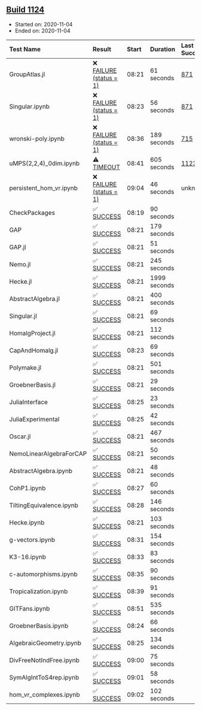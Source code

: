 ## [Build 1124](https://oscarci.mathematik.uni-kl.de/job/oscar-stable/1124/)

* Started on: 2020-11-04
* Ended on: 2020-11-04

| Test Name    | Result | Start | Duration | Last Success | First Failure |
|:-------------|:-------|:------|:---------|:-------------|:--------------|
| GroupAtlas.jl | ❌ [FAILURE (status = 1)](https://oscarci.mathematik.uni-kl.de/job/oscar-stable/1124/artifact/logs/build-1124/GroupAtlas.jl.log) | 08:21 | 61 seconds | [871](https://oscarci.mathematik.uni-kl.de/job/oscar-stable/871/) | [872](https://oscarci.mathematik.uni-kl.de/job/oscar-stable/872/) |
| Singular.ipynb | ❌ [FAILURE (status = 1)](https://oscarci.mathematik.uni-kl.de/job/oscar-stable/1124/artifact/logs/build-1124/Singular.ipynb.log) | 08:23 | 56 seconds | [871](https://oscarci.mathematik.uni-kl.de/job/oscar-stable/871/) | [872](https://oscarci.mathematik.uni-kl.de/job/oscar-stable/872/) |
| wronski-poly.ipynb | ❌ [FAILURE (status = 1)](https://oscarci.mathematik.uni-kl.de/job/oscar-stable/1124/artifact/logs/build-1124/wronski-poly.ipynb.log) | 08:36 | 189 seconds | [715](https://oscarci.mathematik.uni-kl.de/job/oscar-stable/715/) | [716](https://oscarci.mathematik.uni-kl.de/job/oscar-stable/716/) |
| uMPS(2,2,4)_0dim.ipynb | ⚠ [TIMEOUT](https://oscarci.mathematik.uni-kl.de/job/oscar-stable/1124/artifact/logs/build-1124/uMPS-2-2-4-_0dim.ipynb.log) | 08:41 | 605 seconds | [1123](https://oscarci.mathematik.uni-kl.de/job/oscar-stable/1123/) | [1124](https://oscarci.mathematik.uni-kl.de/job/oscar-stable/1124/) |
| persistent_hom_vr.ipynb | ❌ [FAILURE (status = 1)](https://oscarci.mathematik.uni-kl.de/job/oscar-stable/1124/artifact/logs/build-1124/persistent_hom_vr.ipynb.log) | 09:04 | 46 seconds | unknown | unknown |
| CheckPackages | ✅ [SUCCESS](https://oscarci.mathematik.uni-kl.de/job/oscar-stable/1124/artifact/logs/build-1124/CheckPackages.log) | 08:19 | 90 seconds |  |  |
| GAP | ✅ [SUCCESS](https://oscarci.mathematik.uni-kl.de/job/oscar-stable/1124/artifact/logs/build-1124/GAP.log) | 08:21 | 179 seconds |  |  |
| GAP.jl | ✅ [SUCCESS](https://oscarci.mathematik.uni-kl.de/job/oscar-stable/1124/artifact/logs/build-1124/GAP.jl.log) | 08:21 | 51 seconds |  |  |
| Nemo.jl | ✅ [SUCCESS](https://oscarci.mathematik.uni-kl.de/job/oscar-stable/1124/artifact/logs/build-1124/Nemo.jl.log) | 08:21 | 245 seconds |  |  |
| Hecke.jl | ✅ [SUCCESS](https://oscarci.mathematik.uni-kl.de/job/oscar-stable/1124/artifact/logs/build-1124/Hecke.jl.log) | 08:21 | 1999 seconds |  |  |
| AbstractAlgebra.jl | ✅ [SUCCESS](https://oscarci.mathematik.uni-kl.de/job/oscar-stable/1124/artifact/logs/build-1124/AbstractAlgebra.jl.log) | 08:21 | 400 seconds |  |  |
| Singular.jl | ✅ [SUCCESS](https://oscarci.mathematik.uni-kl.de/job/oscar-stable/1124/artifact/logs/build-1124/Singular.jl.log) | 08:21 | 69 seconds |  |  |
| HomalgProject.jl | ✅ [SUCCESS](https://oscarci.mathematik.uni-kl.de/job/oscar-stable/1124/artifact/logs/build-1124/HomalgProject.jl.log) | 08:21 | 112 seconds |  |  |
| CapAndHomalg.jl | ✅ [SUCCESS](https://oscarci.mathematik.uni-kl.de/job/oscar-stable/1124/artifact/logs/build-1124/CapAndHomalg.jl.log) | 08:23 | 69 seconds |  |  |
| Polymake.jl | ✅ [SUCCESS](https://oscarci.mathematik.uni-kl.de/job/oscar-stable/1124/artifact/logs/build-1124/Polymake.jl.log) | 08:21 | 501 seconds |  |  |
| GroebnerBasis.jl | ✅ [SUCCESS](https://oscarci.mathematik.uni-kl.de/job/oscar-stable/1124/artifact/logs/build-1124/GroebnerBasis.jl.log) | 08:21 | 29 seconds |  |  |
| JuliaInterface | ✅ [SUCCESS](https://oscarci.mathematik.uni-kl.de/job/oscar-stable/1124/artifact/logs/build-1124/JuliaInterface.log) | 08:25 | 23 seconds |  |  |
| JuliaExperimental | ✅ [SUCCESS](https://oscarci.mathematik.uni-kl.de/job/oscar-stable/1124/artifact/logs/build-1124/JuliaExperimental.log) | 08:25 | 42 seconds |  |  |
| Oscar.jl | ✅ [SUCCESS](https://oscarci.mathematik.uni-kl.de/job/oscar-stable/1124/artifact/logs/build-1124/Oscar.jl.log) | 08:21 | 467 seconds |  |  |
| NemoLinearAlgebraForCAP | ✅ [SUCCESS](https://oscarci.mathematik.uni-kl.de/job/oscar-stable/1124/artifact/logs/build-1124/NemoLinearAlgebraForCAP.log) | 08:21 | 50 seconds |  |  |
| AbstractAlgebra.ipynb | ✅ [SUCCESS](https://oscarci.mathematik.uni-kl.de/job/oscar-stable/1124/artifact/logs/build-1124/AbstractAlgebra.ipynb.log) | 08:21 | 48 seconds |  |  |
| CohP1.ipynb | ✅ [SUCCESS](https://oscarci.mathematik.uni-kl.de/job/oscar-stable/1124/artifact/logs/build-1124/CohP1.ipynb.log) | 08:27 | 60 seconds |  |  |
| TiltingEquivalence.ipynb | ✅ [SUCCESS](https://oscarci.mathematik.uni-kl.de/job/oscar-stable/1124/artifact/logs/build-1124/TiltingEquivalence.ipynb.log) | 08:28 | 146 seconds |  |  |
| Hecke.ipynb | ✅ [SUCCESS](https://oscarci.mathematik.uni-kl.de/job/oscar-stable/1124/artifact/logs/build-1124/Hecke.ipynb.log) | 08:21 | 103 seconds |  |  |
| g-vectors.ipynb | ✅ [SUCCESS](https://oscarci.mathematik.uni-kl.de/job/oscar-stable/1124/artifact/logs/build-1124/g-vectors.ipynb.log) | 08:31 | 154 seconds |  |  |
| K3-16.ipynb | ✅ [SUCCESS](https://oscarci.mathematik.uni-kl.de/job/oscar-stable/1124/artifact/logs/build-1124/K3-16.ipynb.log) | 08:33 | 83 seconds |  |  |
| c-automorphisms.ipynb | ✅ [SUCCESS](https://oscarci.mathematik.uni-kl.de/job/oscar-stable/1124/artifact/logs/build-1124/c-automorphisms.ipynb.log) | 08:35 | 90 seconds |  |  |
| Tropicalization.ipynb | ✅ [SUCCESS](https://oscarci.mathematik.uni-kl.de/job/oscar-stable/1124/artifact/logs/build-1124/Tropicalization.ipynb.log) | 08:39 | 91 seconds |  |  |
| GITFans.ipynb | ✅ [SUCCESS](https://oscarci.mathematik.uni-kl.de/job/oscar-stable/1124/artifact/logs/build-1124/GITFans.ipynb.log) | 08:51 | 535 seconds |  |  |
| GroebnerBasis.ipynb | ✅ [SUCCESS](https://oscarci.mathematik.uni-kl.de/job/oscar-stable/1124/artifact/logs/build-1124/GroebnerBasis.ipynb.log) | 08:24 | 66 seconds |  |  |
| AlgebraicGeometry.ipynb | ✅ [SUCCESS](https://oscarci.mathematik.uni-kl.de/job/oscar-stable/1124/artifact/logs/build-1124/AlgebraicGeometry.ipynb.log) | 08:25 | 134 seconds |  |  |
| DivFreeNotIndFree.ipynb | ✅ [SUCCESS](https://oscarci.mathematik.uni-kl.de/job/oscar-stable/1124/artifact/logs/build-1124/DivFreeNotIndFree.ipynb.log) | 09:00 | 75 seconds |  |  |
| SymAlgIntToS4rep.ipynb | ✅ [SUCCESS](https://oscarci.mathematik.uni-kl.de/job/oscar-stable/1124/artifact/logs/build-1124/SymAlgIntToS4rep.ipynb.log) | 09:01 | 58 seconds |  |  |
| hom_vr_complexes.ipynb | ✅ [SUCCESS](https://oscarci.mathematik.uni-kl.de/job/oscar-stable/1124/artifact/logs/build-1124/hom_vr_complexes.ipynb.log) | 09:02 | 102 seconds |  |  |
